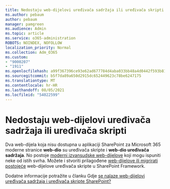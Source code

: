 ```yaml
---
title: Nedostaju web-dijelovi uređivača sadržaja ili uređivača skripti
ms.author: pebaum
author: pebaum
manager: pamgreen
ms.audience: Admin
ms.topic: article
ms.service: o365-administration
ROBOTS: NOINDEX, NOFOLLOW
localization_priority: Normal
ms.collection: Adm_O365
ms.custom:
- "9000207"
- "1911"
ms.openlocfilehash: a99f367396ce93e62ad677784d4aba033bb48a4d0442f593b81dfaa607739403
ms.sourcegitcommit: b5f7da89a650d2915dc652449623c78be6247175
ms.translationtype: MT
ms.contentlocale: hr-HR
ms.lasthandoff: 08/05/2021
ms.locfileid: "54022599"
---
```

# <a name="content-editor-or-script-editor-web-parts-are-missing"></a>Nedostaju web-dijelovi uređivača sadržaja ili uređivača skripti

Dva web-dijela koja nisu dostupna u aplikaciji SharePoint za Microsoft 365 moderne stranice **web-dio** su uređivača skripte i **web-dio uređivača sadržaja**. No postoje [moderni izvansudske web-dijelove](https://support.microsoft.com/office/ed6cc9ce-8b2a-480c-a655-1b9d7615cdbd#bkmk_outofbox) koji mogu ispuniti neke od istih svrha. Možete i stvoriti prilagođene [web-dijelove ili migrirati postojeće](https://support.microsoft.com/office/ed6cc9ce-8b2a-480c-a655-1b9d7615cdbd#bkmk_custom) web-dijelove uređivača skripte u SharePoint Framework.  

Dodatne informacije potražite u članku Gdje [se nalaze web-dijelovi uređivača sadržaja i uređivača skripte SharePoint?](https://support.microsoft.com/office/ed6cc9ce-8b2a-480c-a655-1b9d7615cdbd)
